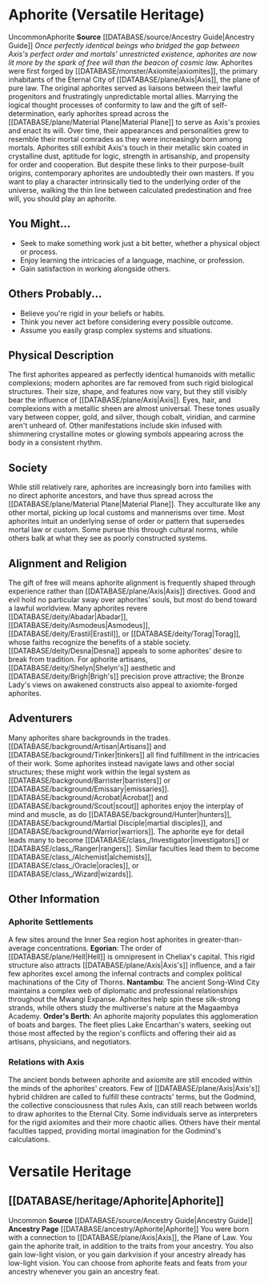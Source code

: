 ﻿---
id: '28'
name: Aphorite
source: '[[DATABASE/source/Ancestry Guide|Ancestry Guide]]'

---
# Aphorite (Versatile Heritage)

<span class="trait-uncommon item-trait">Uncommon</span><span class="item-trait">Aphorite</span>
**Source** [[DATABASE/source/Ancestry Guide|Ancestry Guide]] 
_Once perfectly identical beings who bridged the gap between Axis's perfect order and mortals' unrestricted existence, aphorites are now lit more by the spark of free will than the beacon of cosmic law._
Aphorites were first forged by [[DATABASE/monster/Axiomite|axiomites]], the primary inhabitants of the Eternal City of [[DATABASE/plane/Axis|Axis]], the plane of pure law. The original aphorites served as liaisons between their lawful progenitors and frustratingly unpredictable mortal allies. Marrying the logical thought processes of conformity to law and the gift of self-determination, early aphorites spread across the [[DATABASE/plane/Material Plane|Material Plane]] to serve as Axis's proxies and enact its will. Over time, their appearances and personalities grew to resemble their mortal comrades as they were increasingly born among mortals. Aphorites still exhibit Axis's touch in their metallic skin coated in crystalline dust, aptitude for logic, strength in artisanship, and propensity for order and cooperation. But despite these links to their purpose-built origins, contemporary aphorites are undoubtedly their own masters.
 If you want to play a character intrinsically tied to the underlying order of the universe, walking the thin line between calculated predestination and free will, you should play an aphorite.

## You Might...

* Seek to make something work just a bit better, whether a physical object or process.
* Enjoy learning the intricacies of a language, machine, or profession.
* Gain satisfaction in working alongside others.

## Others Probably...

* Believe you're rigid in your beliefs or habits.
* Think you never act before considering every possible outcome.
* Assume you easily grasp complex systems and situations.

## Physical Description

The first aphorites appeared as perfectly identical humanoids with metallic complexions; modern aphorites are far removed from such rigid biological structures. Their size, shape, and features now vary, but they still visibly bear the influence of [[DATABASE/plane/Axis|Axis]]. Eyes, hair, and complexions with a metallic sheen are almost universal. These tones usually vary between copper, gold, and silver, though cobalt, viridian, and carmine aren't unheard of. Other manifestations include skin infused with shimmering crystalline motes or glowing symbols appearing across the body in a consistent rhythm.

## Society

While still relatively rare, aphorites are increasingly born into families with no direct aphorite ancestors, and have thus spread across the [[DATABASE/plane/Material Plane|Material Plane]]. They acculturate like any other mortal, picking up local customs and mannerisms over time. Most aphorites intuit an underlying sense of order or pattern that supersedes mortal law or custom. Some pursue this through cultural norms, while others balk at what they see as poorly constructed systems.

## Alignment and Religion

The gift of free will means aphorite alignment is frequently shaped through experience rather than [[DATABASE/plane/Axis|Axis]] directives. Good and evil hold no particular sway over aphorites' souls, but most do bend toward a lawful worldview.
 Many aphorites revere [[DATABASE/deity/Abadar|Abadar]], [[DATABASE/deity/Asmodeus|Asmodeus]], [[DATABASE/deity/Erastil|Erastil]], or [[DATABASE/deity/Torag|Torag]], whose faiths recognize the benefits of a stable society. [[DATABASE/deity/Desna|Desna]] appeals to some aphorites' desire to break from tradition. For aphorite artisans, [[DATABASE/deity/Shelyn|Shelyn's]] aesthetic and [[DATABASE/deity/Brigh|Brigh's]] precision prove attractive; the Bronze Lady's views on awakened constructs also appeal to axiomite-forged aphorites.

## Adventurers

Many aphorites share backgrounds in the trades. [[DATABASE/background/Artisan|Artisans]] and [[DATABASE/background/Tinker|tinkers]] all find fulfillment in the intricacies of their work. Some aphorites instead navigate laws and other social structures; these might work within the legal system as [[DATABASE/background/Barrister|barristers]] or [[DATABASE/background/Emissary|emissaries]]. [[DATABASE/background/Acrobat|Acrobat]] and [[DATABASE/background/Scout|scout]] aphorites enjoy the interplay of mind and muscle, as do [[DATABASE/background/Hunter|hunters]], [[DATABASE/background/Martial Disciple|martial disciples]], and [[DATABASE/background/Warrior|warriors]]. The aphorite eye for detail leads many to become [[DATABASE/class_/Investigator|investigators]] or [[DATABASE/class_/Ranger|rangers]]. Similar faculties lead them to become [[DATABASE/class_/Alchemist|alchemists]], [[DATABASE/class_/Oracle|oracles]], or [[DATABASE/class_/Wizard|wizards]].

## Other Information

### Aphorite Settlements

A few sites around the Inner Sea region host aphorites in greater-than-average concentrations. 
**Egorian**: The order of [[DATABASE/plane/Hell|Hell]] is omnipresent in Cheliax's capital. This rigid structure also attracts [[DATABASE/plane/Axis|Axis's]] influence, and a fair few aphorites excel among the infernal contracts and complex political machinations of the City of Thorns. 
**Nantambu**: The ancient Song-Wind City maintains a complex web of diplomatic and professional relationships throughout the Mwangi Expanse. Aphorites help spin these silk-strong strands, while others study the multiverse's nature at the Magaambya Academy. 
**Order's Berth**: An aphorite majority populates this agglomeration of boats and barges. The fleet plies Lake Encarthan's waters, seeking out those most affected by the region's conflicts and offering their aid as artisans, physicians, and negotiators.

### Relations with Axis

The ancient bonds between aphorite and axiomite are still encoded within the minds of the aphorites' creators. Few of [[DATABASE/plane/Axis|Axis's]] hybrid children are called to fulfill these contracts' terms, but the Godmind, the collective consciousness that rules Axis, can still reach between worlds to draw aphorites to the Eternal City. Some individuals serve as interpreters for the rigid axiomites and their more chaotic allies. Others have their mental faculties tapped, providing mortal imagination for the Godmind's calculations.

# Versatile Heritage

## [[DATABASE/heritage/Aphorite|Aphorite]]

<span class="trait-uncommon item-trait">Uncommon</span>
**Source** [[DATABASE/source/Ancestry Guide|Ancestry Guide]] 
**Ancestry Page** [[DATABASE/ancestry/Aphorite|Aphorite]]
You were born with a connection to [[DATABASE/plane/Axis|Axis]], the Plane of Law. You gain the aphorite trait, in addition to the traits from your ancestry. You also gain low-light vision, or you gain darkvision if your ancestry already has low-light vision. You can choose from aphorite feats and feats from your ancestry whenever you gain an ancestry feat.